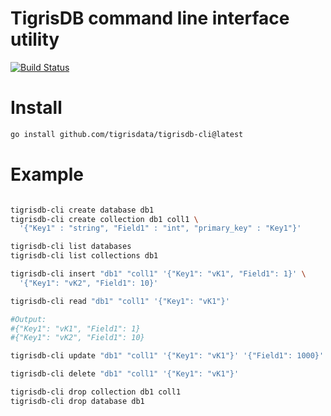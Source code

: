 # TigrisDB command line interface utility

[![Build Status](https://github.com/tigrisdata/tigrisdb/workflows/go-lint/badge.svg)]()

# Install

```sh
go install github.com/tigrisdata/tigrisdb-cli@latest
```

# Example

```sh

tigrisdb-cli create database db1
tigrisdb-cli create collection db1 coll1 \
  '{"Key1" : "string", "Field1" : "int", "primary_key" : "Key1"}'

tigrisdb-cli list databases
tigrisdb-cli list collections db1

tigrisdb-cli insert "db1" "coll1" '{"Key1": "vK1", "Field1": 1}' \
  '{"Key1": "vK2", "Field1": 10}'

tigrisdb-cli read "db1" "coll1" '{"Key1": "vK1"}'

#Output:
#{"Key1": "vK1", "Field1": 1}
#{"Key1": "vK2", "Field1": 10}

tigrisdb-cli update "db1" "coll1" '{"Key1": "vK1"}' '{"Field1": 1000}'

tigrisdb-cli delete "db1" "coll1" '{"Key1": "vK1"}'

tigrisdb-cli drop collection db1 coll1
tigrisdb-cli drop database db1
```
